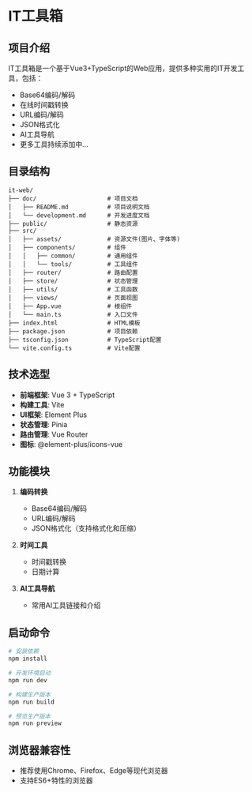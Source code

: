 # IT工具箱

## 项目介绍

IT工具箱是一个基于Vue3+TypeScript的Web应用，提供多种实用的IT开发工具，包括：

- Base64编码/解码
- 在线时间戳转换
- URL编码/解码
- JSON格式化
- AI工具导航
- 更多工具持续添加中...

## 目录结构

```
it-web/
├── doc/                    # 项目文档
│   ├── README.md           # 项目说明文档
│   └── development.md      # 开发进度文档
├── public/                 # 静态资源
├── src/
│   ├── assets/             # 资源文件(图片、字体等)
│   ├── components/         # 组件
│   │   ├── common/         # 通用组件
│   │   └── tools/          # 工具组件
│   ├── router/             # 路由配置
│   ├── store/              # 状态管理
│   ├── utils/              # 工具函数
│   ├── views/              # 页面视图
│   ├── App.vue             # 根组件
│   └── main.ts             # 入口文件
├── index.html              # HTML模板
├── package.json            # 项目依赖
├── tsconfig.json           # TypeScript配置
└── vite.config.ts          # Vite配置
```

## 技术选型

- **前端框架**: Vue 3 + TypeScript
- **构建工具**: Vite
- **UI框架**: Element Plus
- **状态管理**: Pinia
- **路由管理**: Vue Router
- **图标**: @element-plus/icons-vue

## 功能模块

1. **编码转换**
   - Base64编码/解码
   - URL编码/解码
   - JSON格式化（支持格式化和压缩）

2. **时间工具**
   - 时间戳转换
   - 日期计算

3. **AI工具导航**
   - 常用AI工具链接和介绍

## 启动命令

```bash
# 安装依赖
npm install

# 开发环境启动
npm run dev

# 构建生产版本
npm run build

# 预览生产版本
npm run preview
```

## 浏览器兼容性

- 推荐使用Chrome、Firefox、Edge等现代浏览器
- 支持ES6+特性的浏览器
